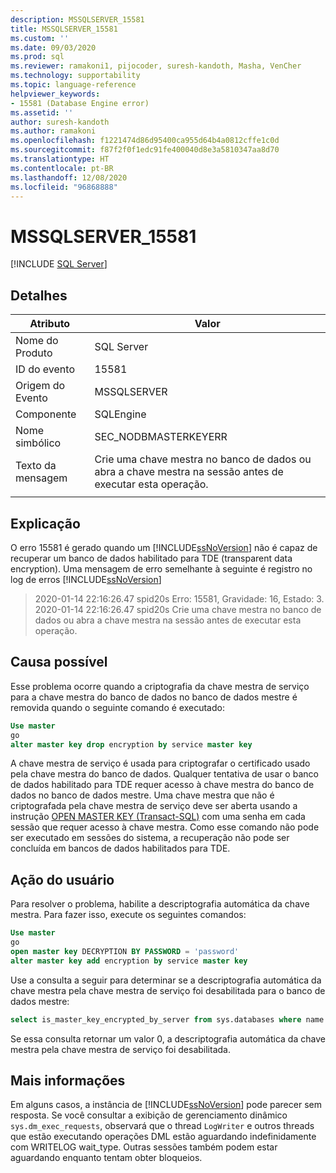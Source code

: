 ```yaml
---
description: MSSQLSERVER_15581
title: MSSQLSERVER_15581
ms.custom: ''
ms.date: 09/03/2020
ms.prod: sql
ms.reviewer: ramakoni1, pijocoder, suresh-kandoth, Masha, VenCher
ms.technology: supportability
ms.topic: language-reference
helpviewer_keywords:
- 15581 (Database Engine error)
ms.assetid: ''
author: suresh-kandoth
ms.author: ramakoni
ms.openlocfilehash: f1221474d86d95400ca955d64b4a0812cffe1c0d
ms.sourcegitcommit: f87f2f0f1edc91fe400040d8e3a5810347aa8d70
ms.translationtype: HT
ms.contentlocale: pt-BR
ms.lasthandoff: 12/08/2020
ms.locfileid: "96868888"
---
```

# <a name="mssqlserver_15581"></a>MSSQLSERVER_15581
 [!INCLUDE [SQL Server](../../includes/applies-to-version/sqlserver.md)]

## <a name="details"></a>Detalhes

|Atributo|Valor|
|---|---|
|Nome do Produto|SQL Server|
|ID do evento|15581|
|Origem do Evento|MSSQLSERVER|
|Componente|SQLEngine|
|Nome simbólico|SEC_NODBMASTERKEYERR|
|Texto da mensagem|Crie uma chave mestra no banco de dados ou abra a chave mestra na sessão antes de executar esta operação.|
||

## <a name="explanation"></a>Explicação

O erro 15581 é gerado quando um [!INCLUDE[ssNoVersion](../../includes/ssnoversion-md.md)] não é capaz de recuperar um banco de dados habilitado para TDE (transparent data encryption). Uma mensagem de erro semelhante à seguinte é registro no log de erros [!INCLUDE[ssNoVersion](../../includes/ssnoversion-md.md)]

> 2020-01-14 22:16:26.47 spid20s Erro: 15581, Gravidade: 16, Estado: 3.  
2020-01-14 22:16:26.47 spid20s Crie uma chave mestra no banco de dados ou abra a chave mestra na sessão antes de executar esta operação.

## <a name="possible-cause"></a>Causa possível

Esse problema ocorre quando a criptografia da chave mestra de serviço para a chave mestra do banco de dados no banco de dados mestre é removida quando o seguinte comando é executado:

```sql
Use master
go
alter master key drop encryption by service master key
```

A chave mestra de serviço é usada para criptografar o certificado usado pela chave mestra do banco de dados. Qualquer tentativa de usar o banco de dados habilitado para TDE requer acesso à chave mestra do banco de dados no banco de dados mestre. Uma chave mestra que não é criptografada pela chave mestra de serviço deve ser aberta usando a instrução [OPEN MASTER KEY (Transact-SQL)](/sql/t-sql/statements/open-master-key-transact-sql) com uma senha em cada sessão que requer acesso à chave mestra. Como esse comando não pode ser executado em sessões do sistema, a recuperação não pode ser concluída em bancos de dados habilitados para TDE.

## <a name="user-action"></a>Ação do usuário

Para resolver o problema, habilite a descriptografia automática da chave mestra. Para fazer isso, execute os seguintes comandos:

```sql
Use master
go
open master key DECRYPTION BY PASSWORD = 'password'
alter master key add encryption by service master key
```

Use a consulta a seguir para determinar se a descriptografia automática da chave mestra pela chave mestra de serviço foi desabilitada para o banco de dados mestre:

```sql
select is_master_key_encrypted_by_server from sys.databases where name = 'master'
```

Se essa consulta retornar um valor 0, a descriptografia automática da chave mestra pela chave mestra de serviço foi desabilitada.

## <a name="more-information"></a>Mais informações

Em alguns casos, a instância de [!INCLUDE[ssNoVersion](../../includes/ssnoversion-md.md)] pode parecer sem resposta. Se você consultar a exibição de gerenciamento dinâmico `sys.dm_exec_requests`, observará que o thread `LogWriter` e outros threads que estão executando operações DML estão aguardando indefinidamente com WRITELOG wait_type. Outras sessões também podem estar aguardando enquanto tentam obter bloqueios.
